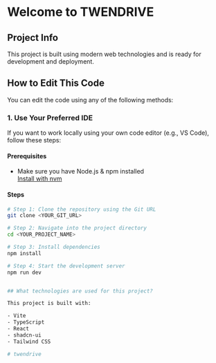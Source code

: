 # Welcome to TWENDRIVE

## Project Info

This project is built using modern web technologies and is ready for development and deployment.

## How to Edit This Code

You can edit the code using any of the following methods:

### 1. Use Your Preferred IDE

If you want to work locally using your own code editor (e.g., VS Code), follow these steps:

#### Prerequisites

- Make sure you have Node.js & npm installed  
  [Install with nvm](https://github.com/nvm-sh/nvm#installing-and-updating)

#### Steps

```sh
# Step 1: Clone the repository using the Git URL
git clone <YOUR_GIT_URL>

# Step 2: Navigate into the project directory
cd <YOUR_PROJECT_NAME>

# Step 3: Install dependencies
npm install

# Step 4: Start the development server
npm run dev


## What technologies are used for this project?

This project is built with:

- Vite
- TypeScript
- React
- shadcn-ui
- Tailwind CSS

# twendrive
